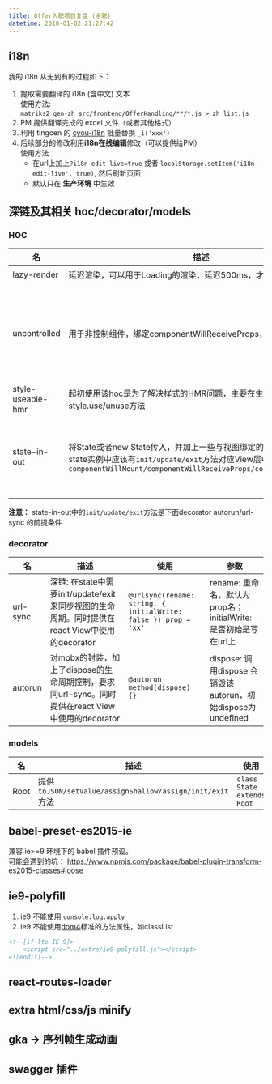 ```yaml
---
title: Offer入职项目复盘 (余聪)
datetime: 2018-01-02 21:27:42
---
```


## i18n

我的 i18n 从无到有的过程如下：  
1. 提取需要翻译的 i18n (含中文) 文本  
    使用方法:  
     `matriks2 gen-zh src/frontend/OfferHandling/**/*.js > zh_list.js`
2. PM 提供翻译完成的 excel 文件（或者其他格式）
3. 利用 tingcen 的 [cyou-i18n](https://www.npmjs.com/package/cyou-i18n) 批量替换 `_i('xxx')`
4. 后续部分的修改利用**i18n在线编辑**修改（可以提供给PM）  
    使用方法：
    - 在url上加上`?i18n-edit-live=true` 或者 `localStorage.setItem('i18n-edit-live', true)`, 然后刷新页面
    - 默认只在 **生产环境** 中生效


## 深链及其相关 hoc/decorator/models

### HOC

|名|描述|使用|参数|
|--|-----|---|--|
|lazy-render|延迟渲染，可以用于Loading的渲染，延迟500ms，才真正显示Loading| `@lazyrender(timeout: number)`|timeout: 800|
|uncontrolled|用于非控制组件，绑定componentWillReceiveProps，同步props到state| `@uncontrolled(...name: oneOfType([array, string))`|name: 需要绑定的props的keyName，可以是string，array；如需将props.a 同步到 state.b，则传入['a', 'b']|
|style-useable-hmr|起初使用该hoc是为了解决样式的HMR问题，主要在生命周期中绑定style.use/unuse方法|`@suh(style: object)`|style: usable 的 style 对象|
|state-in-out|将State或者new State传入，并加上一些与视图绑定的生命周期钩子，state实例中应该有`init/update/exit`方法对应View层中的`componentWillMount/componentWillReceiveProps/componentWillUnmont`|`@sio(ClassOrInstance, name: string, initialData)`|ClassOrInstance可以是方法或者State实例；name是绑定在View中的key名，默认为`localState`|

**注意：** state-in-out中的`init/update/exit`方法是下面decorator autorun/url-sync 的前提条件

### decorator

|名|描述|使用|参数|
|-|----|----|---|
|url-sync|深链: 在state中需要init/update/exit来同步视图的生命周期。同时提供在react View中使用的decorator|`@urlsync(rename: string, { initialWrite: false }) prop = 'xx'`|rename: 重命名，默认为prop名；initialWrite: 是否初始是写在url上|
|autorun| 对mobx的封装，加上了dispose的生命周期控制，要求同url-sync。同时提供在react View中使用的decorator|`@autorun method(dispose) {}`|dispose: 调用dispose 会销毁该autorun，初始dispose为undefined|

### models

|名|描述|使用|
|-|----|----|
|Root|提供`toJSON/setValue/assignShallow/assign/init/exit`方法| `class State extends Root`|

## babel-preset-es2015-ie

兼容 ie>=9 环境下的 babel 插件预设。  
可能会遇到的坑：
https://www.npmjs.com/package/babel-plugin-transform-es2015-classes#loose

## ie9-polyfill

1. ie9 不能使用 `console.log.apply`
2. ie9 不能使用[dom4](https://www.w3.org/TR/dom/)标准的方法属性，如classList

```html
<!--[if lte IE 9]>
    <script src="../extra/ie9-polyfill.js"></script>
<![endif]-->
```

## react-routes-loader

## extra html/css/js minify

## gka -> 序列帧生成动画

##  swagger 插件





